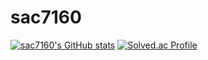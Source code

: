 # sac7160
[![sac7160's GitHub stats](https://github-readme-stats.vercel.app/api?username=sac7160&show_icons=true&border_color=)](https://github.com/anuraghazra/github-readme-stats)
[![Solved.ac Profile](http://mazassumnida.wtf/api/v2/generate_badge?boj=sac7160)](https://solved.ac/sac7160/)
<!--
**sac7160/sac7160** is a ✨ _special_ ✨ repository because its `README.md` (this file) appears on your GitHub profile.

Here are some ideas to get you started:

- 🔭 I’m currently working on ...
- 🌱 I’m currently learning ...
- 👯 I’m looking to collaborate on ...
- 🤔 I’m looking for help with ...
- 💬 Ask me about ...
- 📫 How to reach me: ...
- 😄 Pronouns: ...
- ⚡ Fun fact: ...
-->
